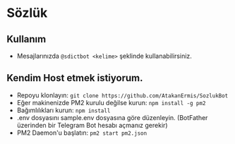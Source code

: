 # Sözlük

## Kullanım

- Mesajlarınızda `@sdictbot <kelime>` şeklinde kullanabilirsiniz.

## Kendim Host etmek istiyorum.

- Repoyu klonlayın: `git clone https://github.com/AtakanErmis/SozlukBot`
- Eğer makinenizde PM2 kurulu değilse kurun: `npm install -g pm2`
- Bağımlılıkları kurun: `npm install`
- .env dosyasını sample.env dosyasına göre düzenleyin. (BotFather üzerinden bir Telegram Bot hesabı açmanız gerekir)
- PM2 Daemon'u başlatın: `pm2 start pm2.json`
